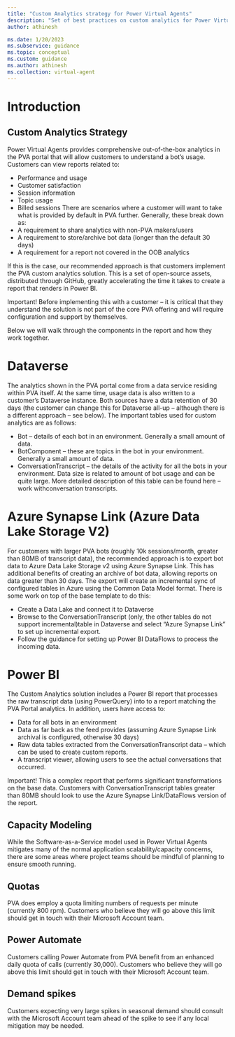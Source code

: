 ```yaml
---
title: "Custom Analytics strategy for Power Virtual Agents"
description: "Set of best practices on custom analytics for Power Virtual Agents"
author: athinesh

ms.date: 1/20/2023
ms.subservice: guidance
ms.topic: conceptual
ms.custom: guidance
ms.author: athinesh
ms.collection: virtual-agent
---
```

# Introduction 
## Custom Analytics Strategy
Power Virtual Agents provides comprehensive out-of-the-box analytics in the PVA portal that will allow customers to understand a bot’s usage. 
Customers can view reports related to:
- Performance and usage
- Customer satisfaction
- Session information
- Topic usage
- Billed sessions
There are scenarios where a customer will want to take what is provided by default in PVA further. Generally,  these break down as:
- A requirement to share analytics with non-PVA makers/users
- A requirement to store/archive bot data (longer than the default 30 days)
- A requirement for a report not covered in the OOB analytics

If this is the case, our recommended approach is that customers implement the PVA custom analytics solution. 
This is a set of open-source assets, distributed through GitHub, greatly accelerating the time it takes to create a report that renders in Power BI.

Important! Before implementing this with a customer – it is critical that they understand the solution is not part of the core PVA offering and will require configuration and support by themselves. 

Below we will walk through the components in the report and how they work together.

# Dataverse
The analytics shown in the PVA portal come from a data service residing within PVA itself. At the same time, usage data is also written to a customer’s Dataverse instance. Both sources have a data retention of 30 days (the customer can change this for Dataverse all-up – although there is a different approach – see below).
The important tables used for custom analytics are as follows:
- Bot – details of each bot in an environment. Generally a small amount of data.
- BotComponent – these are topics in the bot in your environment. Generally a small amount of data.
- ConversationTranscript – the details of the activity for all the bots in your environment. Data size is related to amount of bot usage and can be quite large. 
More detailed description of this table can be found here – work withconversation transcripts.

# Azure Synapse Link (Azure Data Lake Storage V2) 
For customers with larger PVA bots (roughly  10k sessions/month, greater than 80MB of transcript data), the recommended approach is to export bot data to Azure Data Lake Storage v2 using Azure Synapse Link. 
This has additional benefits of creating an archive of bot data, allowing reports on data greater than 30 days. The export will create an incremental sync of configured tables in Azure using the Common Data Model format. 
There is some work on top of the base template to do this: 
- Create a Data Lake and connect it to Dataverse
- Browse to the ConversationTranscript (only, the other tables do not support incremental)table in Dataverse and select “Azure Synapse Link” to set up incremental export.
- Follow the guidance for setting up Power BI DataFlows to process the incoming data.

# Power BI 
The Custom Analytics solution includes a Power BI report that processes the raw transcript data (using PowerQuery) into to a report matching the PVA Portal analytics. 
In addition, users have access to: 
- Data for all bots in an environment
- Data as far back as the feed provides (assuming Azure Synapse Link archival is configured, otherwise 30 days)
- Raw data tables extracted from the ConversationTranscript  data – which can be used to create custom reports.
- A transcript viewer, allowing users to see the actual conversations that occurred.

Important! This a complex report that performs significant transformations on the base data. Customers with ConversationTranscript tables greater than 80MB should look to use the Azure Synapse Link/DataFlows version of the report. 

## Capacity Modeling 
While the Software-as-a-Service model used in Power Virtual Agents mitigates many of the normal application scalability/capacity concerns, there are some areas where project teams should be mindful of planning to ensure smooth running. 

## Quotas 
PVA does employ a quota limiting numbers of requests per minute (currently 800 rpm). Customers who believe they will go above this limit should get in touch with their Microsoft Account team. 

## Power Automate 
Customers calling Power Automate from PVA benefit from an enhanced daily quota of calls (currently 30,000). Customers who believe they will go above this limit should get in touch with their Microsoft Account team. 

## Demand spikes 
Customers expecting very large spikes in seasonal demand should consult with the Microsoft Account team ahead of the spike to see if any local mitigation may  be needed. 
